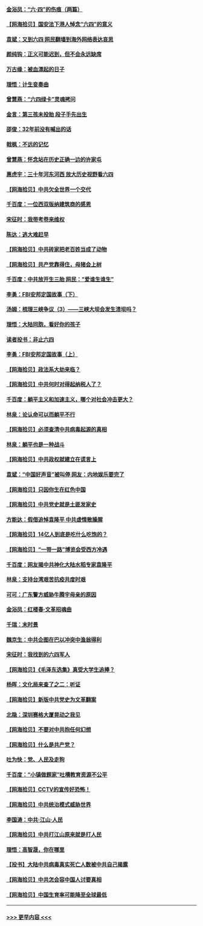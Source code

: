 #### [金浴凤：“六·四”的伤痕（两篇）](../pages/nsc993/n13001719.md?t=06061201) 
#### [【网海拾贝】国安法下港人悼念“六四”的意义](../pages/nsc993/n13001039.md?t=06061201) 
#### [袁斌：又到六四 网民翻墙到海外网络表达哀思](../pages/nsc993/n13000995.md?t=06061201) 
#### [颜纯钩：正义可能迟到，但不会永远缺席](../pages/nsc993/n13000920.md?t=06061201) 
#### [万古缘：被血漂起的日子](../pages/nsc993/n13000914.md?t=06061201) 
#### [理悟：计生变奏曲](../pages/nsc993/n13000414.md?t=06061201) 
#### [曾慧燕：“六四绿卡”灵魂拷问](../pages/nsc993/n13000277.md?t=06061201) 
#### [金言：第三孩未投胎 段子手先出生](../pages/nsc993/n13000215.md?t=06061201) 
#### [邵俊：32年前没有喊出的话](../pages/nsc993/n13000181.md?t=06061201) 
#### [戟枫：不远的记忆](../pages/nsc993/n13000121.md?t=06061201) 
#### [曾慧燕：怀念站在历史正确一边的许家屯](../pages/nsc993/n13000073.md?t=06061201) 
#### [惠虎宇：三十年河东河西 放大历史视野看六四](../pages/nsc993/n13000018.md?t=06061201) 
#### [【网海拾贝】中共欠全世界一个交代](../pages/nsc993/n12998706.md?t=06061201) 
#### [千百度：一位西双版纳建筑商的感恩](../pages/nsc993/n12998487.md?t=06061201) 
#### [宋征时：我带考卷来维权](../pages/nsc993/n12994088.md?t=06061201) 
#### [陈达：逃大难赶早](../pages/nsc993/n12993569.md?t=06061201) 
#### [【网海拾贝】中共砖家把老百姓当成了动物](../pages/nsc993/n12993483.md?t=06061201) 
#### [【网海拾贝】共产党靠得住，母猪会上树](../pages/nsc993/n12990730.md?t=06061201) 
#### [千百度：中共放开生三胎 网民：“爱谁生谁生”](../pages/nsc993/n12990644.md?t=06061201) 
#### [李勇：FBI安邦定国故事（下）](../pages/nsc993/n12987854.md?t=06061201) 
#### [汤姆：梳理三峡争议（3）——三峡大坝会发生溃坝吗？](../pages/nsc993/n12989806.md?t=06061201) 
#### [理悟：大陆同胞，看好你的孩子](../pages/nsc993/n12989778.md?t=06061201) 
#### [读者投书：非止六四](../pages/nsc993/n12989673.md?t=06061201) 
#### [李勇：FBI安邦定国故事（上）](../pages/nsc993/n12987749.md?t=06061201) 
#### [【网海拾贝】政法系大劫来临？](../pages/nsc993/n12987596.md?t=06061201) 
#### [【网海拾贝】中共何时对得起纳税人了？](../pages/nsc993/n12985578.md?t=06061201) 
#### [千百度：躺平主义和加速主义，哪个对社会冲击更大？](../pages/nsc993/n12985512.md?t=06061201) 
#### [林泉：论认命可以而躺平不行](../pages/nsc993/n12985505.md?t=06061201) 
#### [【网海拾贝】必须查清中共病毒起源的真相](../pages/nsc993/n12984276.md?t=06061201) 
#### [林泉：躺平也是一种战斗](../pages/nsc993/n12984194.md?t=06061201) 
#### [【网海拾贝】中共政权就建立在谎言上](../pages/nsc993/n12981880.md?t=06061201) 
#### [袁斌：“中国好声音”被叫停 网友：内地娱乐要完了](../pages/nsc993/n12981826.md?t=06061201) 
#### [【网海拾贝】只因你生在红色中国](../pages/nsc993/n12979096.md?t=06061201) 
#### [【网海拾贝】中共党史就是土匪发家史](../pages/nsc993/n12976478.md?t=06061201) 
#### [方能达：假借追悼袁隆平 中共虚情散臊腥](../pages/nsc993/n12976396.md?t=06061201) 
#### [【网海拾贝】14亿人到底是吃什么吃饱的？](../pages/nsc993/n12974125.md?t=06061201) 
#### [【网海拾贝】“一带一路”博览会受西方冷遇](../pages/nsc993/n12971787.md?t=06061201) 
#### [千百度：网友揭中共神化大陆水稻专家袁隆平](../pages/nsc993/n12971733.md?t=06061201) 
#### [林泉：支持台湾艰苦抗疫共度时艰](../pages/nsc993/n12971350.md?t=06061201) 
#### [可可：广东警方威胁牛腾宇母亲的原因](../pages/nsc993/n12971100.md?t=06061201) 
#### [金浴凤：红楼春·文革招魂曲](../pages/nsc993/n12970354.md?t=06061201) 
#### [千瑞：末时景](../pages/nsc993/n12970337.md?t=06061201) 
#### [魏京生：中共企图在巴以冲突中渔翁得利](../pages/nsc993/n12970286.md?t=06061201) 
#### [宋征时：我找到的六四军人](../pages/nsc993/n12970213.md?t=06061201) 
#### [【网海拾贝】《毛泽东选集》真受大学生追捧？](../pages/nsc993/n12968779.md?t=06061201) 
#### [杨晖：文化局来查了之二：听证](../pages/nsc993/n12966528.md?t=06061201) 
#### [【网海拾贝】新版中共党史为文革翻案](../pages/nsc993/n12967526.md?t=06061201) 
#### [北隐：深圳赛格大厦晃动之我见](../pages/nsc993/n12967393.md?t=06061201) 
#### [【网海拾贝】不要对中共抱任何幻想](../pages/nsc993/n12965222.md?t=06061201) 
#### [【网海拾贝】什么是共产党？](../pages/nsc993/n12962781.md?t=06061201) 
#### [吐为快：党、人民及走狗](../pages/nsc993/n12962747.md?t=06061201) 
#### [千百度：“小镇做题家”吐槽教育资源不公平](../pages/nsc993/n12962705.md?t=06061201) 
#### [【网海拾贝】CCTV的宣传好恐怖！](../pages/nsc993/n12959984.md?t=06061201) 
#### [【网海拾贝】中共统治模式威胁世界](../pages/nsc993/n12957622.md?t=06061201) 
#### [李国涛：中共‧江山‧人民](../pages/nsc993/n12957502.md?t=06061201) 
#### [【网海拾贝】中共打江山原来就是打人民](../pages/nsc993/n12954345.md?t=06061201) 
#### [理悟：高智晟，你在哪里](../pages/nsc993/n12953115.md?t=06061201) 
#### [【投书】大陆中共病毒真实死亡人数被中共自己揭露](../pages/nsc993/n12953050.md?t=06061201) 
#### [【网海拾贝】中共怎会容中国人讨要真相](../pages/nsc993/n12952161.md?t=06061201) 
#### [【网海拾贝】中国生育率可能降至全球最低](../pages/nsc993/n12948793.md?t=06061201) 

----
#### [ >>> 更早内容 <<< ](../indexes/nsc993-earlier.md)
